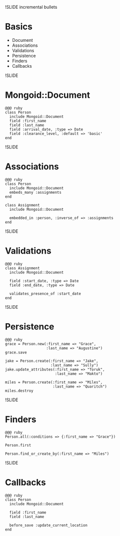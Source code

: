 !SLIDE incremental bullets

# Basics

* Document
* Associations
* Validations
* Persistence
* Finders
* Callbacks

!SLIDE

# Mongoid::Document

    @@@ ruby
    class Person
      include Mongoid::Document
      field :first_name
      field :last_name
      field :arrival_date, :type => Date
      field :clearance_level, :default => 'basic'
    end

!SLIDE

# Associations

    @@@ ruby
    class Person
      include Mongoid::Document
      embeds_many :assignments
    end

    class Assignment
      include Mongoid::Document

      embedded_in :person, :inverse_of => :assignments
    end

!SLIDE

# Validations

    @@@ ruby
    class Assignment
      include Mongoid::Document

      field :start_date, :type => Date
      field :end_date, :type => Date

      validates_presence_of :start_date
    end

!SLIDE

# Persistence

    @@@ ruby
    grace = Person.new(:first_name => "Grace",
                       :last_name => "Augustine")
    grace.save

    jake = Person.create(:first_name => "Jake",
                         :last_name => "Sully")
    jake.update_attributes(:first_name => "Toruk",
                           :last_name => "Makto")

    miles = Person.create(:first_name => "Miles",
                          :last_name => "Quaritch")
    miles.destroy

!SLIDE

# Finders

    @@@ ruby
    Person.all(:conditions => {:first_name => "Grace"})

    Person.first

    Person.find_or_create_by(:first_name => "Miles")

!SLIDE

# Callbacks

    @@@ ruby
    class Person
      include Mongoid::Document

      field :first_name
      field :last_name

      before_save :update_current_location
    end

